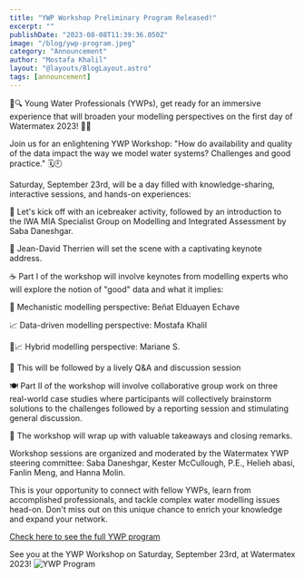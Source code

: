 ```yaml
---
title: "YWP Workshop Preliminary Program Released!"
excerpt: ""
publishDate: "2023-08-08T11:39:36.050Z"
image: "/blog/ywp-program.jpeg"
category: "Announcement"
author: "Mostafa Khalil"
layout: "@layouts/BlogLayout.astro"
tags: [announcement]
---
```


🌟🔍 Young Water Professionals (YWPs), get ready for an immersive experience that will broaden your modelling perspectives on the first day of Watermatex 2023! 🌊🧠

Join us for an enlightening YWP Workshop: "How do availability and quality of the data impact the way we model water systems? Challenges and good practice." 🗓️🕘

Saturday, September 23rd, will be a day filled with knowledge-sharing, interactive sessions, and hands-on experiences:

🤝 Let's kick off with an icebreaker activity, followed by an introduction to the IWA MIA Specialist Group on Modelling and Integrated Assessment by Saba Daneshgar.

🔑 Jean-David Therrien will set the scene with a captivating keynote address.

☕ Part I of the workshop will involve keynotes from modelling experts who will explore the notion of "good" data and what it implies:

🔬 Mechanistic modelling perspective: Beñat Elduayen Echave

📈 Data-driven modelling perspective: Mostafa Khalil

🔬📈 Hybrid modelling perspective: Mariane S.

💬 This will be followed by a lively Q&A and discussion session

🍽️ Part II of the workshop will involve collaborative group work on three real-world case studies where participants will collectively brainstorm solutions to the challenges followed by a reporting session and stimulating general discussion.

🎉 The workshop will wrap up with valuable takeaways and closing remarks.

Workshop sessions are organized and moderated by the Watermatex YWP steering committee: Saba Daneshgar, Kester McCullough, P.E., Helieh abasi, Fanlin Meng, and Hanna Molin.

This is your opportunity to connect with fellow YWPs, learn from accomplished professionals, and tackle complex water modelling issues head-on. Don't miss out on this unique chance to enrich your knowledge and expand your network.

[Check here to see the full YWP program](/YWP_workshop_preliminary_program.pdf)


See you at the YWP Workshop on Saturday, September 23rd, at Watermatex 2023!
![YWP Program](/blog/ywp-program.jpeg)